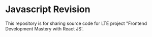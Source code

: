# Javascript Revision


This repository is for sharing source code for LTE project "Frontend Development Mastery with React JS'.

